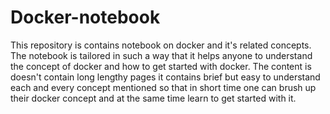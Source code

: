 # Docker-notebook
This repository is contains notebook on docker and it's related concepts. The notebook is tailored in such a way that it helps anyone to understand the concept of docker and how to get started with docker. The content is doesn't contain long lengthy pages it contains brief but easy to understand each and every concept mentioned so that in short time one can brush up their docker concept and at the same time learn to get started with it.

